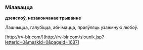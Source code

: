 ### Мілавацца
**дзеяслоў, незакончанае трыванне**

Лашчыцца, галубіцца, абнімацца, праяўляць узаемную любоў.

<a rel="author">[http://rv-blr.com/](http://rv-blr.com/slounik.jsp?letterId=0&maskId=0&pageId=1687)</a>
